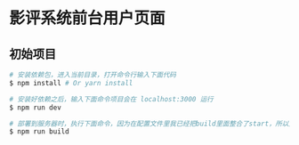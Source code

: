 # 影评系统前台用户页面


## 初始项目

``` bash
# 安装依赖包，进入当前目录，打开命令行输入下面代码
$ npm install # Or yarn install

# 安装好依赖之后，输入下面命令项目会在 localhost:3000 运行
$ npm run dev

# 部署到服务器时，执行下面命令，因为在配置文件里我已经把build里面整合了start，所以只需要运行下面一条命令，建议使用pm2管理。
$ npm run build
```



